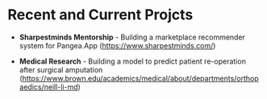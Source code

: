 # Recent and Current Projcts

- **Sharpestminds Mentorship** - Building a marketplace recommender system for Pangea.App (https://www.sharpestminds.com/)

- **Medical Research** - Building a model to predict patient re-operation after surgical amputation (https://www.brown.edu/academics/medical/about/departments/orthopaedics/neill-li-md)
